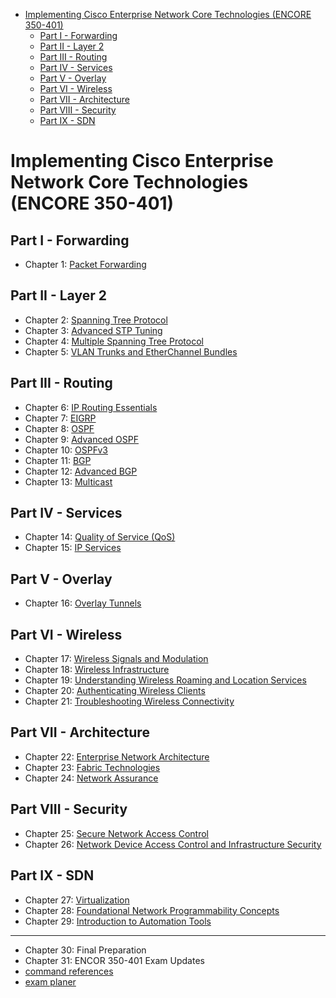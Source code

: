 - [Implementing Cisco Enterprise Network Core Technologies (ENCORE 350-401)](#implementing-cisco-enterprise-network-core-technologies-encore-350-401)
  - [Part I - Forwarding](#part-i---forwarding)
  - [Part II - Layer 2](#part-ii---layer-2)
  - [Part III - Routing](#part-iii---routing)
  - [Part IV - Services](#part-iv---services)
  - [Part V - Overlay](#part-v---overlay)
  - [Part VI - Wireless](#part-vi---wireless)
  - [Part VII - Architecture](#part-vii---architecture)
  - [Part VIII - Security](#part-viii---security)
  - [Part IX - SDN](#part-ix---sdn)

# Implementing Cisco Enterprise Network Core Technologies (ENCORE 350-401)

## Part I - Forwarding

* Chapter 1: [Packet Forwarding](./forwarding.md)

## Part II - Layer 2

* Chapter 2: [Spanning Tree Protocol](./02-04-STP.md#ch-2-stp)
* Chapter 3: [Advanced STP Tuning](./02-04-STP.md#ch-3-advanced-stp-tunning)
* Chapter 4: [Multiple Spanning Tree Protocol](./02-04-STP.md#ch-4-multiple-spanning-tree-protocol)
* Chapter 5: [VLAN Trunks and EtherChannel Bundles](./05-vlan-trunk-etherchannel.md)

## Part III - Routing

* Chapter 6: [IP Routing Essentials](./06-routing-basics.md)
* Chapter 7: [EIGRP](./07-EIGRP.md)
* Chapter 8: [OSPF](./08-10-OSPF.md#basics)
* Chapter 9: [Advanced OSPF](./08-10-OSPF.md#advanced-ospf)
* Chapter 10: [OSPFv3](./08-10-OSPF.md#ospfv3)
* Chapter 11: [BGP](./11-12-BGP.md#basics)
* Chapter 12: [Advanced BGP](./11-12-BGP.md#advanced)
* Chapter 13: [Multicast](./13-multicast.md)

## Part IV - Services

* Chapter 14: [Quality of Service (QoS)](./14-QoS.md)
* Chapter 15: [IP Services](./15-ip-services.md)

## Part V - Overlay

* Chapter 16: [Overlay Tunnels](./16-overlay.md)

## Part VI - Wireless

* Chapter 17: [Wireless Signals and Modulation](./17-wireless.md#basics)
* Chapter 18: [Wireless Infrastructure](./17-wireless.md#wireless-infrastructure)
* Chapter 19: [Understanding Wireless Roaming and Location Services](./17-wireless.md#understanding-wireless-roaming-and-location-services)
* Chapter 20: [Authenticating Wireless Clients](./17-wireless.md#authenticating-wireless-clients)
* Chapter 21: [Troubleshooting Wireless Connectivity](./17-wireless.md#troubleshooting-wireless-connectivity)

## Part VII - Architecture

* Chapter 22: [Enterprise Network Architecture](./22-enterprise-arch.md)
* Chapter 23: [Fabric Technologies](./23-SD-Access-WAN.md)
* Chapter 24: [Network Assurance](./24-assurance.md)

## Part VIII - Security

* Chapter 25: [Secure Network Access Control](./25-secure-network-access.md)
* Chapter 26: [Network Device Access Control and Infrastructure Security](./26-secure-device-access.md)

## Part IX - SDN

* Chapter 27: [Virtualization](./27-SDN.md)
* Chapter 28: [Foundational Network Programmability Concepts](./28-29-automation.md#network-programmability-concepts)
* Chapter 29: [Introduction to Automation Tools](./28-29-automation.md#automation-tools)

---

* Chapter 30: Final Preparation
* Chapter 31: ENCOR 350-401 Exam Updates
* [command references](./command-reference.md)
* [exam planer](./planner.md)
